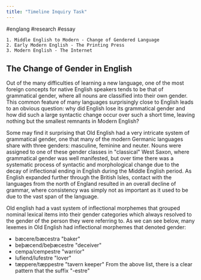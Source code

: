 ```yaml
---
title: "Timeline Inquiry Task"
---
```

#englang #research #essay 

```ad-question
1. Middle English to Modern - Change of Gendered Language
2. Early Modern English - The Printing Press
3. Modern English - The Internet
```

## The Change of Gender in English

Out of the many difficulties of learning a new language, one of the most foreign concepts for native English speakers tends to be that of grammatical gender, where all nouns are classified into their own gender. This common feature of many languages surprisingly close to English leads to an obvious question: why did English lose its grammatical gender and how did such a large syntactic change occur over such a short time, leaving nothing but the smallest remnants in Modern English?

Some may find it surprising that Old English had a very intricate system of grammatical gender, one that many of the modern Germanic languages share with three genders: masculine, feminine and neuter. Nouns were assigned to one of these gender classes in "classical" West Saxon, where grammatical gender was well manifested, but over time there was a systematic process of syntactic and morphological change due to the decay of inflectional ending in English during the Middle English period. As English expanded further through the British Isles, contact with the languages from the north of England resulted in an overall decline of grammar, where consistency was simply not as important as it used to be due to the vast span of the language. 

Old english had a vast system of inflectional morphemes that grouped nominal lexical items into their gender categories which always resolved to the gender of the person they were referring to. As we can see below, many lexemes in Old English had inflectional morphemes that denoted gender:
- bæcere/bæcestra "baker"
- beþæcend/beþæcestre "deceiver"
- cempa/cempestre "warrior"
- lufiend/lufestre "lover"
- tæppere/tæppestre "tavern keeper"
From the above list, there is a clear pattern that the suffix "-estre" 